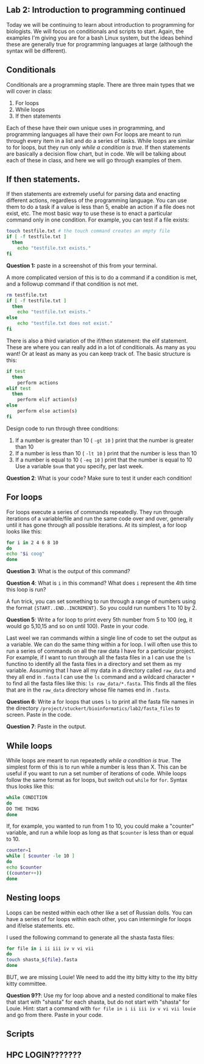 ## Lab 2: Introduction to programming continued 

Today we will be continuing to learn about introduction to programming for biologists. We will focus on conditionals and scripts to start. Again, the examples I'm giving you are for a bash Linux system, but the ideas behind these are generally true for programming languages at large (although the syntax will be different).


## Conditionals

Conditionals are a programming staple. There are three main types that we will cover in class:

1. For loops
2. While loops
3. If then statements

Each of these have their own unique uses in programming, and programming languages all have their own
For loops are meant to run through every item in a list and do a series of tasks. While loops are similar to for loops, but they run only *while a condition is true*. If then statements are basically a decision flow chart, but in code. We will be talking about each of these in class, and here we will go through examples of them.

## If then statements.

If then statements are extremely useful for parsing data and enacting different actions, regardless of the programming language. You can use them to do a task if a value is less than 5, enable an action if a file does not exist, etc. The most basic way to use these is to enact a particular command only in one condition. For example, you can test if a file exists:

```bash
touch testfile.txt # the touch command creates an empty file
if [ -f testfile.txt ]
  then
    echo "testfile.txt exists."
fi
```

**Question 1:** paste in a screenshot of this from your terminal.

A more complicated version of this is to do a command if a condition is met, and a followup command if that condition is not met.

```bash
rm testfile.txt
if [ -f testfile.txt ]
  then
    echo "testfile.txt exists."
else
    echo "testfile.txt does not exist."
fi
```

There is also a third variation of the if/then statement: the elif statement. These are where you can really add in a lot of conditionals. As many as you want! Or at least as many as you can keep track of. The basic structure is this:

```bash
if test
  then
    perform actions
elif test
  then
    perform elif action(s)
else
    perform else action(s)
fi
```

Design code to run through three conditions:
1. If a number is greater than 10 ( `-gt 10` ) print that the number is greater than 10
2. If a number is less than 10 ( `-lt 10` ) print that the number is less than 10
3. If a number is equal to 10 ( `-eq 10` ) print that the number is equal to 10
Use a variable `$num` that you specify, per last week.

**Question 2**: What is your code? Make sure to test it under each condition!

## For loops

For loops execute a series of commands repeatedly. They run through iterations of a variable/file and run the same code over and over, generally until it has gone through all possible iterations. At its simplest, a for loop looks like this:

```bash
for i in 2 4 6 8 10
do
echo "$i coog"
done
```

**Question 3**: What is the output of this command?

**Question 4**: What is `i` in this command? What does `i` represent the 4th time this loop is run?

A fun trick, you can set something to run through a range of numbers using the format `{START..END..INCREMENT}`. So you could run numbers 1 to 10 by 2.

**Question 5**: Write a for loop to print every 5th number from 5 to 100 (eg, it would go 5,10,15 and so on until 100). Paste in your code.

Last weel we ran commands within a single line of code to set the output as a variable. We can do the same thing within a for loop. I will often use this to run a series of commands on all the raw data I have for a particular project. For example, if I want to run through all the fasta files in a I can use the `ls` functino to identify all the fasta files in a directory and set them as my variable. Assuming that I have all my data in a directory called `raw_data` and they all end in `.fasta` I can use the `ls` command and a wildcard character `*` to find all the fasta files like this: `ls raw_data/*.fasta`. This finds all the files that are in the `raw_data` directory whose file names end in `.fasta`.

**Question 6**: Write a for loops that uses `ls` to print all the fasta file names in the directory `/project/stuckert/bioinformatics/lab2/fasta_files` to screen. Paste in the code. 

**Question 7**: Paste in the output.

## While loops

While loops are meant to run repeatedly *while a condition is true*. The simplest form of this is to run while  a number is less than X. This can be useful if you want to run a set number of iterations of code. While loops follow the same format as for loops, but switch out `while` for `for`. Syntax thus looks like this:

```bash
while CONDITION
do
DO THE THING
done
```

If, for example, you wanted to run from 1 to 10, you could make a "counter" variable, and run a while loop as long as that `$counter` is less than or equal to 10. 
```bash
counter=1
while [ $counter -le 10 ]
do
echo $counter
((counter++))
done
```

## Nesting loops

Loops can be nested within each other like a set of Russian dolls. You can have a series of for loops within each other, you can intermingle for loops and if/else statements. etc. 

I used the following command to generate all the shasta fasta files:

```bash
for file in i ii iii iv v vi vii
do
touch shasta_${file}.fasta
done
```

BUT, we are missing Louie! We need to add the itty bitty kitty to the itty bitty kitty committee. 

**Question 9??**: Use my for loop above and a nested conditional to make files that start with "shasta" for each shasta, but do not start with "shasta" for Louie. Hint: start a command with `for file in i ii iii iv v vi vii louie` and go from there. Paste in your code.


## Scripts


## HPC LOGIN???????
